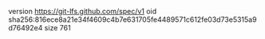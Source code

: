 version https://git-lfs.github.com/spec/v1
oid sha256:816ece8a21e34f4609c4b7e631705fe4489571c612fe03d73e5315a9d76492e4
size 761
